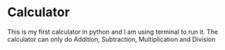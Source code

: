 # Calculator
 This is my first calculator in python and I am using terminal to run it. The calculator can only do Addition, Subtraction, Multiplication and Division
